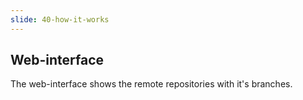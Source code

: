 ```yaml
---
slide: 40-how-it-works
---
```

## Web-interface

The web-interface shows the remote repositories with it's branches.